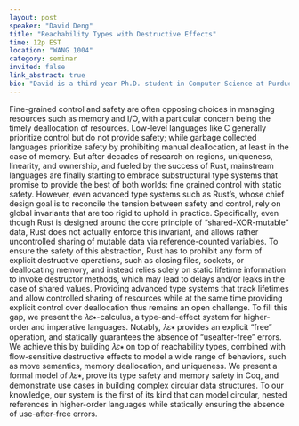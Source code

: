 ```yaml
---
layout: post
speaker: "David Deng"
title: "Reachability Types with Destructive Effects"
time: 12p EST
location: "WANG 1004"
category: seminar
invited: false
link_abstract: true
bio: "David is a third year Ph.D. student in Computer Science at Purdue University."
---
```

Fine-grained control and safety are often opposing choices in managing resources such as memory and I/O,
with a particular concern being the timely deallocation of resources. Low-level languages like C generally
prioritize control but do not provide safety; while garbage collected languages prioritize safety by prohibiting
manual deallocation, at least in the case of memory. But after decades of research on regions, uniqueness,
linearity, and ownership, and fueled by the success of Rust, mainstream languages are finally starting to
embrace substructural type systems that promise to provide the best of both worlds: fine grained control with
static safety.
However, even advanced type systems such as Rust’s, whose chief design goal is to reconcile the tension
between safety and control, rely on global invariants that are too rigid to uphold in practice. Specifically,
even though Rust is designed around the core principle of “shared-XOR-mutable” data, Rust does not actually
enforce this invariant, and allows rather uncontrolled sharing of mutable data via reference-counted variables.
To ensure the safety of this abstraction, Rust has to prohibit any form of explicit destructive operations, such
as closing files, sockets, or deallocating memory, and instead relies solely on static lifetime information to
invoke destructor methods, which may lead to delays and/or leaks in the case of shared values. Providing
advanced type systems that track lifetimes and allow controlled sharing of resources while at the same time
providing explicit control over deallocation thus remains an open challenge.
To fill this gap, we present the 𝜆𝜀∗-calculus, a type-and-effect system for higher-order and imperative
languages. Notably, 𝜆𝜀∗ provides an explicit “free” operation, and statically guarantees the absence of “useafter-free” errors. We achieve this by building 𝜆𝜀∗ on top of reachability types, combined with flow-sensitive
destructive effects to model a wide range of behaviors, such as move semantics, memory deallocation, and
uniqueness. We present a formal model of 𝜆𝜀∗, prove its type safety and memory safety in Coq, and demonstrate
use cases in building complex circular data structures. To our knowledge, our system is the first of its kind
that can model circular, nested references in higher-order languages while statically ensuring the absence of
use-after-free errors.
